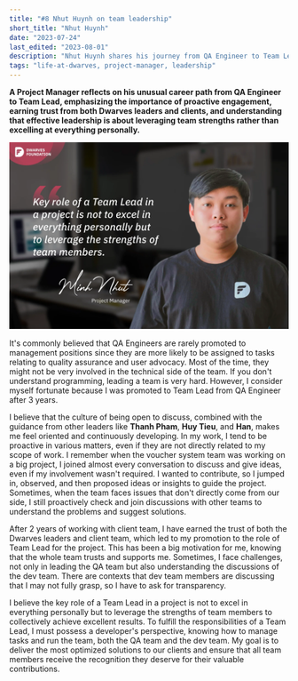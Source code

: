 ```yaml
---
title: "#8 Nhut Huynh on team leadership"
short_title: "Nhut Huynh"
date: "2023-07-24"
last_edited: "2023-08-01"
description: "Nhut Huynh shares his journey from QA Engineer to Team Lead, highlighting the importance of leveraging team members' strengths over personal excellence"
tags: "life-at-dwarves, project-manager, leadership"
---
```


**A Project Manager reflects on his unusual career path from QA Engineer to Team Lead, emphasizing the importance of proactive engagement, earning trust from both Dwarves leaders and clients, and understanding that effective leadership is about leveraging team strengths rather than excelling at everything personally.**

![Nhut Huynh - Project Manager at Dwarves](assets/notion-image-1744012339352-1ybb1.webp)

It's commonly believed that QA Engineers are rarely promoted to management positions since they are more likely to be assigned to tasks relating to quality assurance and user advocacy. Most of the time, they might not be very involved in the technical side of the team. If you don't understand programming, leading a team is very hard. However, I consider myself fortunate because I was promoted to Team Lead from QA Engineer after 3 years.

I believe that the culture of being open to discuss, combined with the guidance from other leaders like **Thanh Pham**, **Huy Tieu**, and **Han**, makes me feel oriented and continuously developing. In my work, I tend to be proactive in various matters, even if they are not directly related to my scope of work. I remember when the voucher system team was working on a big project, I joined almost every conversation to discuss and give ideas, even if my involvement wasn't required. I wanted to contribute, so I jumped in, observed, and then proposed ideas or insights to guide the project. Sometimes, when the team faces issues that don't directly come from our side, I still proactively check and join discussions with other teams to understand the problems and suggest solutions.

After 2 years of working with client team, I have earned the trust of both the Dwarves leaders and client team, which led to my promotion to the role of Team Lead for the project. This has been a big motivation for me, knowing that the whole team trusts and supports me. Sometimes, I face challenges, not only in leading the QA team but also understanding the discussions of the dev team. There are contexts that dev team members are discussing that I may not fully grasp, so I have to ask for transparency.

I believe the key role of a Team Lead in a project is not to excel in everything personally but to leverage the strengths of team members to collectively achieve excellent results. To fulfill the responsibilities of a Team Lead, I must possess a developer's perspective, knowing how to manage tasks and run the team, both the QA team and the dev team. My goal is to deliver the most optimized solutions to our clients and ensure that all team members receive the recognition they deserve for their valuable contributions.

